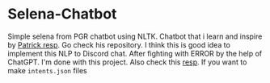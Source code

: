 # Selena-Chatbot
Simple selena from PGR chatbot using NLTK. 
Chatbot that i learn and inspire by [Patrick resp](https://github.com/patrickloeber/pytorch-chatbot). Go check his repository.
I think this is good idea to implement this NLP to Discord chat.
After fighting with ERROR by the help of ChatGPT.
I'm done with this project.
Also check this [resp](https://github.com/Jirayubank/intents_maker). If you want to make `intents.json` files
